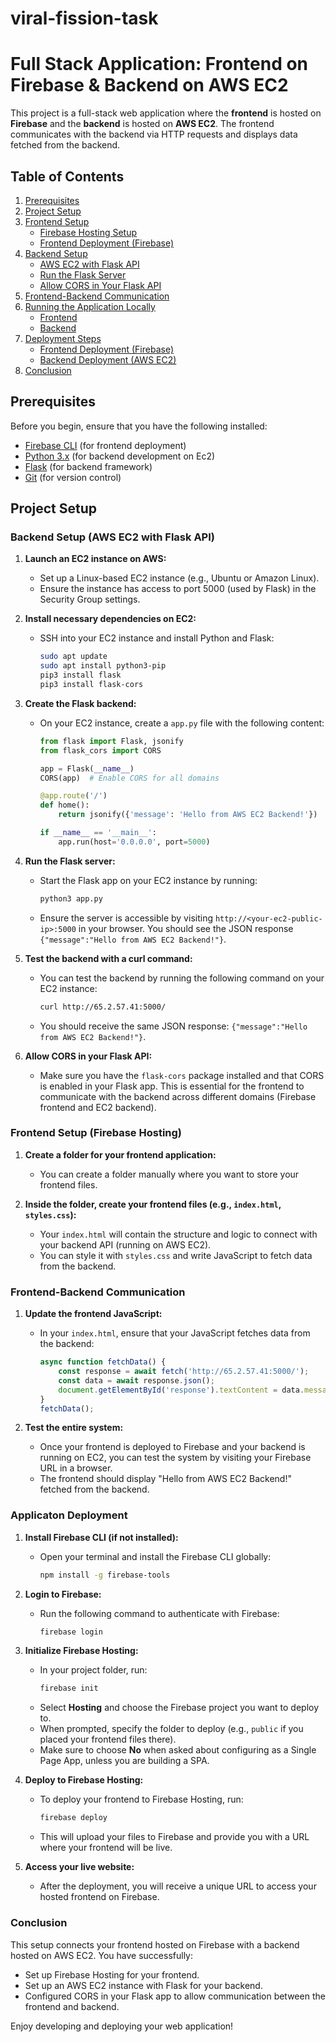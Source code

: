 # viral-fission-task
# Full Stack Application: Frontend on Firebase & Backend on AWS EC2

This project is a full-stack web application where the **frontend** is hosted on **Firebase** and the **backend** is hosted on **AWS EC2**. The frontend communicates with the backend via HTTP requests and displays data fetched from the backend.

## Table of Contents
1. [Prerequisites](#prerequisites)
2. [Project Setup](#project-setup)
3. [Frontend Setup](#frontend-setup)
    - [Firebase Hosting Setup](#firebase-hosting-setup)
    - [Frontend Deployment (Firebase)](#frontend-deployment-firebase)
4. [Backend Setup](#backend-setup)
    - [AWS EC2 with Flask API](#aws-ec2-with-flask-api)
    - [Run the Flask Server](#run-the-flask-server)
    - [Allow CORS in Your Flask API](#allow-cors-in-your-flask-api)
5. [Frontend-Backend Communication](#frontend-backend-communication)
6. [Running the Application Locally](#running-the-application-locally)
    - [Frontend](#frontend)
    - [Backend](#backend)
7. [Deployment Steps](#deployment-steps)
    - [Frontend Deployment (Firebase)](#frontend-deployment-firebase-1)
    - [Backend Deployment (AWS EC2)](#backend-deployment-aws-ec2)
8. [Conclusion](#conclusion)



## Prerequisites
Before you begin, ensure that you have the following installed:
- [Firebase CLI](https://firebase.google.com/docs/cli) (for frontend deployment)
- [Python 3.x](https://www.python.org/downloads/) (for backend development on Ec2)
- [Flask](https://flask.palletsprojects.com/) (for backend framework)
- [Git](https://git-scm.com/) (for version control)


## Project Setup

### Backend Setup (AWS EC2 with Flask API)

1. **Launch an EC2 instance on AWS:**
   - Set up a Linux-based EC2 instance (e.g., Ubuntu or Amazon Linux).
   - Ensure the instance has access to port 5000 (used by Flask) in the Security Group settings.

2. **Install necessary dependencies on EC2:**
   - SSH into your EC2 instance and install Python and Flask:
     ```bash
     sudo apt update
     sudo apt install python3-pip
     pip3 install flask
     pip3 install flask-cors
     ```

3. **Create the Flask backend:**
   - On your EC2 instance, create a `app.py` file with the following content:
     ```python
     from flask import Flask, jsonify
     from flask_cors import CORS

     app = Flask(__name__)
     CORS(app)  # Enable CORS for all domains

     @app.route('/')
     def home():
         return jsonify({'message': 'Hello from AWS EC2 Backend!'})

     if __name__ == '__main__':
         app.run(host='0.0.0.0', port=5000)
     ```

4. **Run the Flask server:**
   - Start the Flask app on your EC2 instance by running:
     ```bash
     python3 app.py
     ```
   - Ensure the server is accessible by visiting `http://<your-ec2-public-ip>:5000` in your browser. You should see the JSON response `{"message":"Hello from AWS EC2 Backend!"}`.

5. **Test the backend with a curl command:**
   - You can test the backend by running the following command on your EC2 instance:
     ```bash
     curl http://65.2.57.41:5000/
     ```
   - You should receive the same JSON response: `{"message":"Hello from AWS EC2 Backend!"}`.

6. **Allow CORS in your Flask API:**
   - Make sure you have the `flask-cors` package installed and that CORS is enabled in your Flask app. This is essential for the frontend to communicate with the backend across different domains (Firebase frontend and EC2 backend).


### Frontend Setup (Firebase Hosting)

1. **Create a folder for your frontend application:**
   - You can create a folder manually where you want to store your frontend files.

2. **Inside the folder, create your frontend files (e.g., `index.html`, `styles.css`):**
   - Your `index.html` will contain the structure and logic to connect with your backend API (running on AWS EC2).
   - You can style it with `styles.css` and write JavaScript to fetch data from the backend.
  
### Frontend-Backend Communication

1. **Update the frontend JavaScript:**
   - In your `index.html`, ensure that your JavaScript fetches data from the backend:
     ```javascript
     async function fetchData() {
         const response = await fetch('http://65.2.57.41:5000/');
         const data = await response.json();
         document.getElementById('response').textContent = data.message;
     }
     fetchData();
     ```

2. **Test the entire system:**
   - Once your frontend is deployed to Firebase and your backend is running on EC2, you can test the system by visiting your Firebase URL in a browser.
   - The frontend should display "Hello from AWS EC2 Backend!" fetched from the backend.

### Applicaton Deployment
1. **Install Firebase CLI (if not installed):**
   - Open your terminal and install the Firebase CLI globally:
     ```bash
     npm install -g firebase-tools
     ```

2. **Login to Firebase:**
   - Run the following command to authenticate with Firebase:
     ```bash
     firebase login
     ```

3. **Initialize Firebase Hosting:**
   - In your project folder, run:
     ```bash
     firebase init
     ```
   - Select **Hosting** and choose the Firebase project you want to deploy to.
   - When prompted, specify the folder to deploy (e.g., `public` if you placed your frontend files there).
   - Make sure to choose **No** when asked about configuring as a Single Page App, unless you are building a SPA.

4. **Deploy to Firebase Hosting:**
   - To deploy your frontend to Firebase Hosting, run:
     ```bash
     firebase deploy
     ```
   - This will upload your files to Firebase and provide you with a URL where your frontend will be live.

7. **Access your live website:**
   - After the deployment, you will receive a unique URL to access your hosted frontend on Firebase.



### Conclusion

This setup connects your frontend hosted on Firebase with a backend hosted on AWS EC2. You have successfully:

- Set up Firebase Hosting for your frontend.
- Set up an AWS EC2 instance with Flask for your backend.
- Configured CORS in your Flask app to allow communication between the frontend and backend.

Enjoy developing and deploying your web application!
